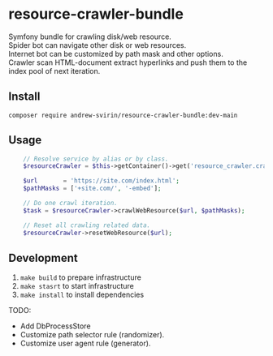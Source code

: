 # resource-crawler-bundle

Symfony bundle for crawling disk/web resource.  
Spider bot can navigate other disk or web resources.  
Internet bot can be customized by path mask and other options.  
Crawler scan HTML-document extract hyperlinks and push them to the index pool of next iteration.

## Install

`composer require andrew-svirin/resource-crawler-bundle:dev-main`

## Usage

```php
    // Resolve service by alias or by class.
    $resourceCrawler = $this->getContainer()->get('resource_crawler.crawler');

    $url       = 'https://site.com/index.html';
    $pathMasks = ['+site.com/', '-embed'];

    // Do one crawl iteration.
    $task = $resourceCrawler->crawlWebResource($url, $pathMasks);

    // Reset all crawling related data.
    $resourceCrawler->resetWebResource($url);
```

## Development

1. `make build` to prepare infrastructure
2. `make stasrt` to start infrastructure
3. `make install` to install dependencies

TODO:

- Add DbProcessStore
- Customize path selector rule (randomizer).
- Customize user agent rule (generator).
